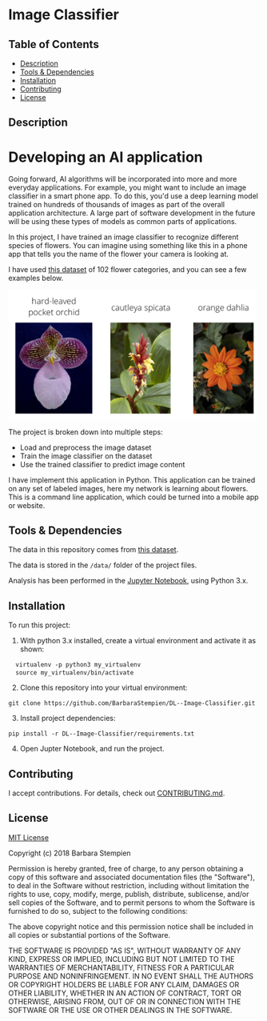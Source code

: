 # Image Classifier

## Table of Contents

* [Description](#description)
* [Tools & Dependencies](#tools)
* [Installation](#installation)
* [Contributing](#contributing)
* [License](#license)

## Description

# Developing an AI application

Going forward, AI algorithms will be incorporated into more and more everyday applications. For example, you might want to include an image classifier in a smart phone app. To do this, you'd use a deep learning model trained on hundreds of thousands of images as part of the overall application architecture. A large part of software development in the future will be using these types of models as common parts of applications. 

In this project, I have trained an image classifier to recognize different species of flowers. You can imagine using something like this in a phone app that tells you the name of the flower your camera is looking at.

I have used [this dataset](http://www.robots.ox.ac.uk/~vgg/data/flowers/102/index.html) of 102 flower categories, and you can see a few examples below. 

<img src='assets/Flowers.png' width=500px>

The project is broken down into multiple steps:

* Load and preprocess the image dataset
* Train the image classifier on the dataset
* Use the trained classifier to predict image content

I have implement this application in Python. This application can be trained on any set of labeled images, here my network is learning about flowers. This is a command line application, which could be turned into a mobile app or website.

## Tools & Dependencies

The data in this repository comes from [this dataset](http://www.robots.ox.ac.uk/~vgg/data/flowers/102/index.html).

The data is stored in the `/data/` folder of the project files.

Analysis has been performed in the [Jupyter Notebook](http://jupyter.org/), using Python 3.x.  

## Installation

To run this project:
  
1. With python 3.x installed, create a virtual environment and activate it as shown:
  
```shell
  virtualenv -p python3 my_virtualenv
  source my_virtualenv/bin/activate
```
2. Clone this repository into your virtual environment:  

```shell
git clone https://github.com/BarbaraStempien/DL--Image-Classifier.git
```
3. Install project dependencies:  

```shell
pip install -r DL--Image-Classifier/requirements.txt
```
  
4. Open Jupter Notebook, and run the project.

## Contributing

I accept contributions. For details, check out [CONTRIBUTING.md](CONTRIBUTING.md).

## License

[MIT License](LICENSE)

Copyright (c) 2018 Barbara Stempien

Permission is hereby granted, free of charge, to any person obtaining a copy of this software and associated documentation files (the "Software"), to deal in the Software without restriction, including without limitation the rights to use, copy, modify, merge, publish, distribute, sublicense, and/or sell copies of the Software, and to permit persons to whom the Software is furnished to do so, subject to the following conditions:

The above copyright notice and this permission notice shall be included in all copies or substantial portions of the Software.

THE SOFTWARE IS PROVIDED "AS IS", WITHOUT WARRANTY OF ANY KIND, EXPRESS OR IMPLIED, INCLUDING BUT NOT LIMITED TO THE WARRANTIES OF MERCHANTABILITY, FITNESS FOR A PARTICULAR PURPOSE AND NONINFRINGEMENT. IN NO EVENT SHALL THE AUTHORS OR COPYRIGHT HOLDERS BE LIABLE FOR ANY CLAIM, DAMAGES OR OTHER LIABILITY, WHETHER IN AN ACTION OF CONTRACT, TORT OR OTHERWISE, ARISING FROM, OUT OF OR IN CONNECTION WITH THE SOFTWARE OR THE USE OR OTHER DEALINGS IN THE SOFTWARE.
